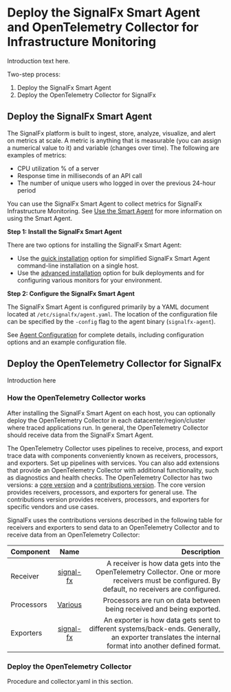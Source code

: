 # Deploy the SignalFx Smart Agent and OpenTelemetry Collector for Infrastructure Monitoring

Introduction text here.

Two-step process:

1. Deploy the SignalFx Smart Agent
2. Deploy the OpenTelemetry Collector for SignalFx

## Deploy the SignalFx Smart Agent

The SignalFx platform is built to ingest, store, analyze, visualize, and alert on metrics at scale. A metric is anything that is measurable (you can assign a numerical value to it) and variable (changes over time). The following are examples of metrics:

* CPU utilization % of a server
* Response time in milliseconds of an API call
* The number of unique users who logged in over the previous 24-hour period

You can use the SignalFx Smart Agent to collect metrics for SignalFx Infrastructure Monitoring. See [Use the Smart Agent](https://docs.signalfx.com/en/latest/integrations/agent/index.html#smart-agent "Use the Smart Agent") for more information on using the Smart Agent.

**Step 1: Install the SignalFx Smart Agent**

There are two options for installing the SignalFx Smart Agent:
- Use the [quick installation](https://docs.signalfx.com/en/latest/integrations/agent/quick-install.html "Quick Install") option for simplified SignalFx Smart Agent command-line installation on a single host.
- Use the [advanced installation](https://docs.signalfx.com/en/latest/integrations/agent/advanced-install-options.html "Advanced Installation Options") option for bulk deployments and for configuring various monitors for your environment.

**Step 2: Configure the SignalFx Smart Agent**

The SignalFx Smart Agent is configured primarily by a YAML document located at `/etc/signalfx/agent.yaml`. The location of the configuration file can be specified by the `-config` flag to the agent binary (`signalfx-agent`).

See [Agent Configuration](https://docs.signalfx.com/en/latest/integrations/agent/config-schema.html "Agent Configuration") for complete details, including configuration options and an example configuration file.

## Deploy the OpenTelemetry Collector for SignalFx

Introduction here

### How the OpenTelemetry Collector works

After installing the SignalFx Smart Agent on each host, you can optionally deploy the OpenTelemetry Collector in each datacenter/region/cluster where traced applications run. In general, the OpenTelemetry Collector should receive data from the SignalFx Smart Agent.

The OpenTelemetry Collector uses pipelines to receive, process, and export trace data with components conveniently known as receivers, processors, and exporters. Set up pipelines with services. You can also add extensions that provide an OpenTelemetry Collector with additional functionality, such as diagnostics and health checks. The OpenTelemetry Collector has two versions: a [core version](https://github.com/open-telemetry/opentelemetry-collector> "Core Version") and a [contributions version](https://github.com/open-telemetry/opentelemetry-collector-contrib "Contributions"). The core version provides receivers, processors, and exporters for general use. The contributions version provides receivers, processors, and exporters for specific vendors and use cases.

SignalFx uses the contributions versions described in the following table for receivers and exporters to send data to an OpenTelemetry Collector and to receive data from an OpenTelemetry Collector:

| Component   |     Name      |  Description |
|----------|:-------------:|------:|
| Receiver |  [signal-fx](https://github.com/open-telemetry/opentelemetry-collector-contrib/tree/master/receiver/signalfxreceiver) | A receiver is how data gets into the OpenTelemetry Collector. One or more receivers must be configured. By default, no receivers are configured. |
| Processors |    [Various](https://github.com/open-telemetry/opentelemetry-collector/blob/master/processor/README.md)   |   Processors are run on data between being received and being exported.  |
| Exporters |  [signal-fx](https://github.com/open-telemetry/opentelemetry-collector-contrib/tree/master/receiver/signalfxreceiver) |   An exporter is how data gets sent to different systems/back-ends. Generally, an exporter translates the internal format into another defined format. |

### Deploy the OpenTelemetry Collector

Procedure and collector.yaml in this section.
